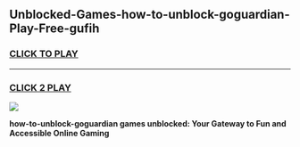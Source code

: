 
## Unblocked-Games-how-to-unblock-goguardian-Play-Free-gufih
<h3>
<a href="https://premium76.site?title=how-to-unblock-goguardian&ref=12A">CLICK TO PLAY</a></h3>
<hr>

<h3>
<a href="https://premium76.site?title=how-to-unblock-goguardian&ref=12A">CLICK 2 PLAY</a>
  
</h3>

<a href="https://premium76.site?title=how-to-unblock-goguardian&ref=12A"><img src="https://clearcache.store/games.png"></a>


**how-to-unblock-goguardian games unblocked: Your Gateway to Fun and Accessible Online Gaming**
